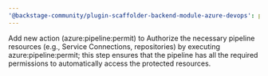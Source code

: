 ```yaml
---
'@backstage-community/plugin-scaffolder-backend-module-azure-devops': patch
---
```


Add new action (azure:pipeline:permit) to Authorize the necessary pipeline resources (e.g., Service Connections, repositories) by executing azure:pipeline:permit; this step ensures that the pipeline has all the required permissions to automatically access the protected resources.
